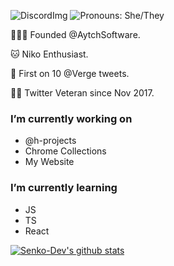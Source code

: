 ![DiscordImg](https://img.shields.io/badge/DISCORD-SenkoDev%232137-blue?style=for-the-badge&logo=discord) ![Pronouns: She/They](https://img.shields.io/badge/pronouns-She%2FThey-green?style=for-the-badge)

👩🏼‍💻 Founded @AytchSoftware.

🐱 Niko Enthusiast.

🥇 First on 10 @Verge tweets.

👵🏼 Twitter Veteran since Nov 2017.


### I’m currently working on
- @h-projects
- Chrome Collections
- My Website

### I’m currently learning 
- JS
- TS
- React

[![Senko-Dev's github stats](https://github-readme-stats.vercel.app/api?username=Senko-Dev)](https://github.com/anuraghazra/github-readme-stats)
